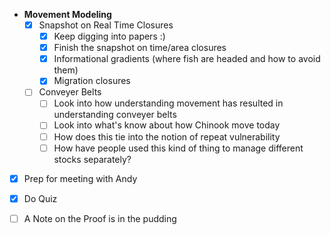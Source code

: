 - **Movement Modeling**
	- [x] Snapshot on Real Time Closures
		- [x] Keep digging into papers :) 
		- [x] Finish the snapshot on time/area closures
		- [x] Informational gradients (where fish are headed and how to avoid them)
		- [x] Migration closures
	- [ ] Conveyer Belts
		- [ ] Look into how understanding movement has resulted in understanding conveyer belts 
		- [ ] Look into what's know about how Chinook move today
		- [ ] How does this tie into the notion of repeat vulnerability
		- [ ] How have people used this kind of thing to manage different stocks separately?
- [x] Prep for meeting with Andy
- [x] Do Quiz
- [ ] A Note on the Proof is in the pudding 


